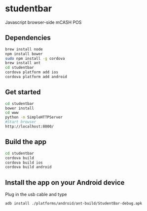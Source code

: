 studentbar
==========

Javascript browser-side mCASH POS

Dependencies
---------
```bash
brew install node
npm install bower
sudo npm install -g cordova
brew install ant
cd studentbar
cordova platform add ios
cordova platform add android
```

Get started
---------
```bash
cd studentbar
bower install
cd www
python -m SimpleHTTPServer
#Start browser 
http://localhost:8000/
```


Build the app
----------
```bash
cd studentbar
cordova build
cordova build ios
cordova build android
```

Install the app on your Android device
-------------------------------
Plug in the usb cable and type
```bash
adb install ./platforms/android/ant-build/StudentBar-debug.apk
```


